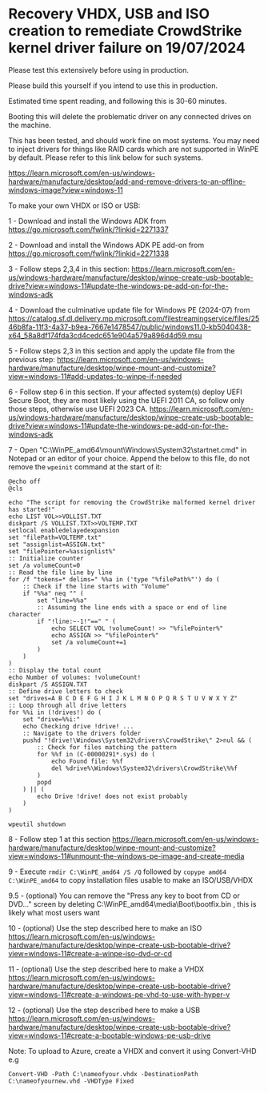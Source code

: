 # Recovery VHDX, USB and ISO creation to remediate CrowdStrike kernel driver failure on 19/07/2024

Please test this extensively before using in production.

Please build this yourself if you intend to use this in production.

Estimated time spent reading, and following this is 30-60 minutes.

Booting this will delete the problematic driver on any connected drives on the machine.

This has been tested, and should work fine on most systems. You may need to inject drivers for things like RAID cards which are not supported in WinPE by default. Please refer to this link below for such systems.

https://learn.microsoft.com/en-us/windows-hardware/manufacture/desktop/add-and-remove-drivers-to-an-offline-windows-image?view=windows-11

To make your own VHDX or ISO or USB: 

1 - Download and install the Windows ADK from https://go.microsoft.com/fwlink/?linkid=2271337

2 - Download and install the Windows ADK PE add-on from https://go.microsoft.com/fwlink/?linkid=2271338

3 - Follow steps 2,3,4 in this section: https://learn.microsoft.com/en-us/windows-hardware/manufacture/desktop/winpe-create-usb-bootable-drive?view=windows-11#update-the-windows-pe-add-on-for-the-windows-adk

4 - Download the culminative update file for Windows PE (2024-07) from https://catalog.sf.dl.delivery.mp.microsoft.com/filestreamingservice/files/2546b8fa-11f3-4a37-b9ea-7667e1478547/public/windows11.0-kb5040438-x64_58a8df174fda3cd4cedc651e904a579a896d4d59.msu

5 - Follow steps 2,3 in this section and apply the update file from the previous step: https://learn.microsoft.com/en-us/windows-hardware/manufacture/desktop/winpe-mount-and-customize?view=windows-11#add-updates-to-winpe-if-needed

6 - Follow step 6 in this section. If your affected system(s) deploy UEFI Secure Boot, they are most likely using the UEFI 2011 CA, so follow only those steps, otherwise use UEFI 2023 CA. https://learn.microsoft.com/en-us/windows-hardware/manufacture/desktop/winpe-create-usb-bootable-drive?view=windows-11#update-the-windows-pe-add-on-for-the-windows-adk

7 - Open "C:\WinPE_amd64\mount\Windows\System32\startnet.cmd" in Notepad or an editor of your choice. Append the below to this file, do not remove the ```wpeinit``` command at the start of it:

```
@echo off
@cls

echo "The script for removing the CrowdStrike malformed kernel driver has started!"
echo LIST VOL>>VOLLIST.TXT
diskpart /S VOLLIST.TXT>>VOLTEMP.TXT
setlocal enabledelayedexpansion
set "filePath=VOLTEMP.txt"
set "assignlist=ASSIGN.txt"
set "filePointer=%assignlist%"
:: Initialize counter
set /a volumeCount=0
:: Read the file line by line
for /f "tokens=* delims=" %%a in ('type "%filePath%"') do (
    :: Check if the line starts with "Volume"
    if "%%a" neq "" (
        set "line=%%a"
        :: Assuming the line ends with a space or end of line character
        if "!line:~-1!"==" " (
            echo SELECT VOL !volumeCount! >> "%filePointer%"
            echo ASSIGN >> "%filePointer%"
            set /a volumeCount+=1
        )
    )
)
:: Display the total count
echo Number of volumes: !volumeCount!
diskpart /S ASSIGN.TXT
:: Define drive letters to check
set "drives=A B C D E F G H I J K L M N O P Q R S T U V W X Y Z"
:: Loop through all drive letters
for %%i in (!drives!) do (
    set "drive=%%i:"
    echo Checking drive !drive! ...
    :: Navigate to the drivers folder
    pushd "!drive!\Windows\System32\drivers\CrowdStrike\" 2>nul && (
        :: Check for files matching the pattern
        for %%f in (C-00000291*.sys) do (
            echo Found file: %%f
            del %drive%\Windows\System32\drivers\CrowdStrike\%%f
        )
        popd
    ) || (
        echo Drive !drive! does not exist probably
    )
)

wpeutil shutdown
```

8 - Follow step 1 at this section https://learn.microsoft.com/en-us/windows-hardware/manufacture/desktop/winpe-mount-and-customize?view=windows-11#unmount-the-windows-pe-image-and-create-media

9 - Execute ```rmdir C:\WinPE_amd64 /S /Q``` followed by ```copype amd64 C:\WinPE_amd64``` to copy installation files usable to make an ISO/USB/VHDX

9.5 - (optional) You can remove the "Press any key to boot from CD or DVD..." screen by deleting C:\WinPE_amd64\media\Boot\bootfix.bin , this is likely what most users want

10 - (optional) Use the step described here to make an ISO https://learn.microsoft.com/en-us/windows-hardware/manufacture/desktop/winpe-create-usb-bootable-drive?view=windows-11#create-a-winpe-iso-dvd-or-cd

11 - (optional) Use the step described here to make a VHDX https://learn.microsoft.com/en-us/windows-hardware/manufacture/desktop/winpe-create-usb-bootable-drive?view=windows-11#create-a-windows-pe-vhd-to-use-with-hyper-v

12 - (optional) Use the step described here to make a USB https://learn.microsoft.com/en-us/windows-hardware/manufacture/desktop/winpe-create-usb-bootable-drive?view=windows-11#create-a-bootable-windows-pe-usb-drive

Note: To upload to Azure, create a VHDX and convert it using Convert-VHD e.g 

```Convert-VHD -Path C:\nameofyour.vhdx -DestinationPath C:\nameofyournew.vhd -VHDType Fixed```

